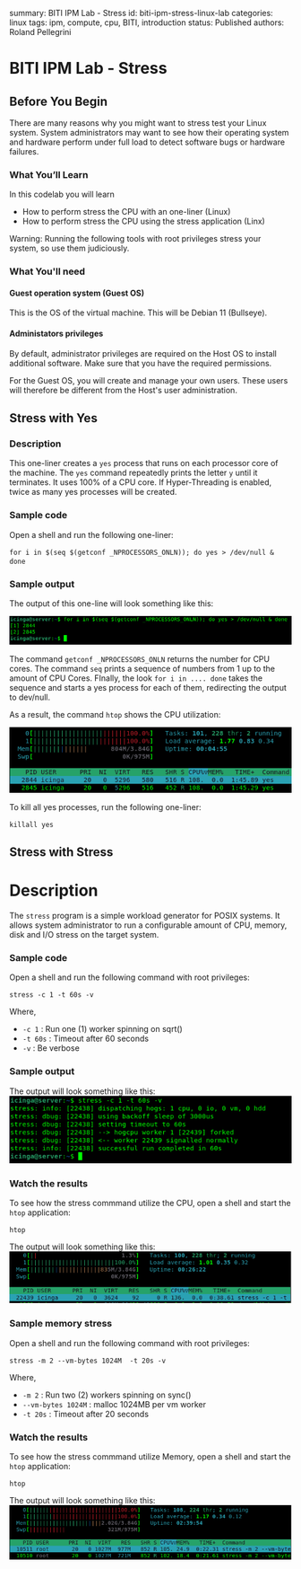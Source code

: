 summary: BITI IPM Lab - Stress
id: biti-ipm-stress-linux-lab
categories: linux
tags: ipm, compute, cpu, BITI, introduction
status: Published
authors: Roland Pellegrini

# BITI IPM Lab - Stress
<!-- ------------------------ -->
## Before You Begin 

There are many reasons why you might want to stress test your Linux system. System administrators may want to see how their operating system and hardware perform under full load to detect software bugs or hardware failures.

### What You’ll Learn

In this codelab you will learn
* How to perform stress the CPU with an one-liner (Linux)
* How to perform stress the CPU using the stress application (Linx)

<aside class="positive">
Warning: Running the following tools with root privileges stress your system, so use them judiciously.
</aside>

### What You'll need

#### Guest operation system (Guest OS)

This is the OS of the virtual machine. This will be Debian 11 (Bullseye).

#### Administators privileges

By default, administrator privileges are required on the Host OS to install additional software. Make sure that you have the required permissions.

For the Guest OS, you will create and manage your own users. These users will therefore be different from the Host's user administration. 



## Stress with Yes

### Description
This one-liner creates a `yes` process that runs on each processor core of the machine. The `yes` command repeatedly prints the letter `y` until it terminates. It uses 100% of a CPU core. If Hyper-Threading is enabled, twice as many yes processes will be created.

### Sample code

Open a shell and run the following one-liner:

```
for i in $(seq $(getconf _NPROCESSORS_ONLN)); do yes > /dev/null & done
```

### Sample output

The output of this one-line will look something like this:

![VirtualBox Extension](./img/biti-ipm-stress-yes-cmd.png)

The command `getconf _NPROCESSORS_ONLN` returns the number for CPU cores. The command `seq` prints a sequence of numbers from 1 up to the amount of CPU Cores. FInally, the look `for i in .... done` takes the sequence and starts a yes process for each of them, redirecting the output to dev/null.

As a result, the command `htop` shows the CPU utilization:

![VirtualBox Extension](./img/biti-ipm-stress-yes-htop.png)

To kill all yes processes, run the following one-liner:

```
killall yes
```

## Stress with Stress

# Description
The `stress` program is a simple workload generator for POSIX systems. It allows system administrator to run a configurable amount of CPU, memory, disk and I/O stress on the target system.

### Sample code

Open a shell and run the following command with root privileges:

```
stress -c 1 -t 60s -v
```

Where,
* `-c 1`   : Run one (1) worker spinning on sqrt()
* `-t 60s` : Timeout after 60 seconds
* `-v`     : Be verbose

### Sample output
The output will look something like this:
![VirtualBox Extension](./img/biti-ipm-stress-cmd.png)


### Watch the results

To see how the stress commmand utilize the CPU, open a shell and start the `htop` application:
```
htop
```

The output will look something like this:
![VirtualBox Extension](./img/biti-ipm-stress-result-htop.png)

### Sample memory stress

Open a shell and run the following command with root privileges:

```
stress -m 2 --vm-bytes 1024M  -t 20s -v
```

Where,
* `-m 2`   : Run two (2) workers spinning on sync()
* `--vm-bytes 1024M` : malloc 1024MB per vm worker
* `-t 20s` : Timeout after 20 seconds


### Watch the results

To see how the stress commmand utilize Memory, open a shell and start the `htop` application:
```
htop
```

The output will look something like this:
![VirtualBox Extension](./img/biti-ipm-stress-result-htop-memory.png)

